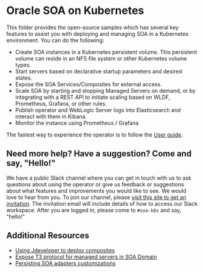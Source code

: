 # Oracle SOA on Kubernetes
This folder provides the open-source samples which has several key features to assist you with deploying and managing SOA in a Kubernetes
environment. You can do the following:

* Create SOA instances in a Kubernetes persistent volume. This persistent volume can reside in an NFS file system or other Kubernetes volume types.
* Start servers based on declarative startup parameters and desired states.
* Expose the SOA Services/Composites for external access.
* Scale SOA by starting and stopping Managed Servers on demand, or by integrating with a REST API to initiate scaling based on WLDF, Prometheus, Grafana, or other rules.
* Publish operator and WebLogic Server logs into Elasticsearch and interact with them in Kibana.
* Monitor the instance using Prometheus / Grafana

The fastest way to experience the operator is to follow the [User guide](/docs-source/userguide/managing-fmw-domains/soa-suite/_index.md).

## Need more help? Have a suggestion? Come and say, "Hello!"
We have a public Slack channel where you can get in touch with us to ask questions about using the operator or give us feedback or suggestions about
what features and improvements you would like to see. We would love to hear from you. To join our channel, please [visit this site to get an invitation](https://weblogic-slack-inviter.herokuapp.com/). The 
invitation email will include details of how to access our Slack workspace. After you are logged in, please come to `#soa-k8s` and say, "hello!"

## Additional Resources
* [Using Jdeveloper to deploy composites](docs-source/supportJDEV.md)
* [Expose T3 protocol for managed servers in SOA Domain](docs-source/enablingT3.md) 
* [Persisting SOA adapters customizations](docs-source/Persisting-SOA-Adapters-Customizations.md)

